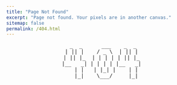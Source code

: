 ```yaml
---
title: "Page Not Found"
excerpt: "Page not found. Your pixels are in another canvas."
sitemap: false
permalink: /404.html
---
```


<center>
<pre>
 _  _      ___    _  _
| || |    / _ \  | || |
| || |_  | | | | | || |_
|__   _| | | | | |__   _|
   | |   | |_| |    | |
   |_|    \___/     |_|
   
</pre>
</center>